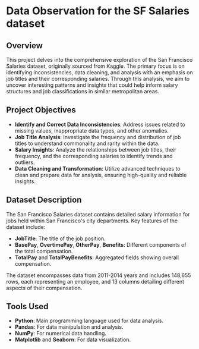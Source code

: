 # Data Observation for the SF Salaries dataset

## Overview
This project delves into the comprehensive exploration of the San Francisco Salaries dataset, originally sourced from Kaggle. The primary focus is on identifying inconsistencies, data cleaning, and analysis with an emphasis on job titles and their corresponding salaries. Through this analysis, we aim to uncover interesting patterns and insights that could help inform salary structures and job classifications in similar metropolitan areas.

## Project Objectives
- **Identify and Correct Data Inconsistencies**: Address issues related to missing values, inappropriate data types, and other anomalies.
- **Job Title Analysis**: Investigate the frequency and distribution of job titles to understand commonality and rarity within the data.
- **Salary Insights**: Analyze the relationships between job titles, their frequency, and the corresponding salaries to identify trends and outliers.
- **Data Cleaning and Transformation**: Utilize advanced techniques to clean and prepare data for analysis, ensuring high-quality and reliable insights.

## Dataset Description
The San Francisco Salaries dataset contains detailed salary information for jobs held within San Francisco's city departments. Key features of the dataset include:
- **JobTitle**: The title of the job position.
- **BasePay**, **OvertimePay**, **OtherPay**, **Benefits**: Different components of the total compensation.
- **TotalPay** and **TotalPayBenefits**: Aggregated fields showing overall compensation.

The dataset encompasses data from 2011-2014 years and includes 148,655 rows, each representing an employee, and 13 columns detailing different aspects of their compensation.

## Tools Used
- **Python**: Main programming language used for data analysis.
- **Pandas**: For data manipulation and analysis.
- **NumPy**: For numerical data handling.
- **Matplotlib** and **Seaborn**: For data visualization.

